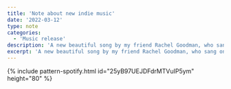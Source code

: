 ```yaml
---
title: 'Note about new indie music'
date: '2022-03-12'
type: note
categories:
  - 'Music release'
description: 'A new beautiful song by my friend Rachel Goodman, who sang on two songs in my last concept album.'
excerpt: 'A new beautiful song by my friend Rachel Goodman, who sang on two songs in my last concept album.'
---
```

{% include pattern-spotify.html id="25yB97UEJDFdrMTVuIP5ym" height="80" %}
